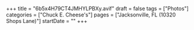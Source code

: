 +++
title = "6b5x4H79CT4JMHYLPBXy.avif"
draft = false
tags = ["Photos"]
categories = ["Chuck E. Cheese's"]
pages = ["Jacksonville, FL (10320 Shops Lane)"]
startDate = ""
+++
